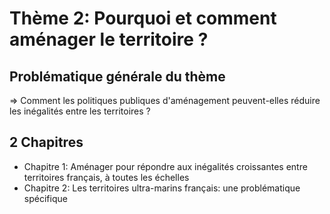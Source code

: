 # Thème 2: Pourquoi et comment aménager le territoire ?
## Problématique générale du thème

⇒ Comment les politiques publiques d'aménagement peuvent-elles réduire les inégalités entre les territoires ?

## 2 Chapitres

* Chapitre 1: Aménager pour répondre aux inégalités croissantes entre territoires français, à toutes les échelles
* Chapitre 2: Les territoires ultra-marins français: une problématique spécifique
